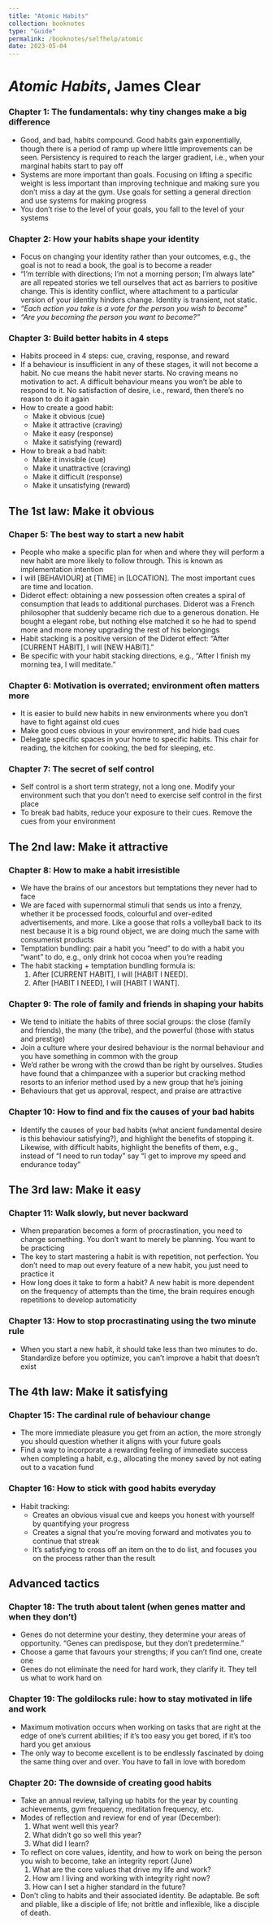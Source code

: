 ```yaml
---
title: "Atomic Habits"
collection: booknotes
type: "Guide"
permalink: /booknotes/selfhelp/atomic
date: 2023-05-04
---
```


# *Atomic Habits*, James Clear
### Chapter 1:  The fundamentals: why tiny changes make a big difference 
* Good, and bad, habits compound. Good habits gain exponentially, though there is a period of ramp up where little improvements can be seen. Persistency is required to reach the larger gradient, i.e., when your marginal habits start to pay off
* Systems are more important than goals. Focusing on lifting a specific weight is less important than improving technique and making sure you don’t miss a day at the gym. Use goals for setting a general direction and use systems for making progress
* You don’t rise to the level of your goals, you fall to the level of your systems
### Chapter 2: How your habits shape your identity
* Focus on changing your identity rather than your outcomes, e.g., the goal is not to read a book, the goal is to become a reader
* “I’m terrible with directions; I’m not a morning person; I’m always late” are all repeated stories we tell ourselves that act as barriers to positive change. This is identity conflict, where attachment to a particular version of your identity hinders change. Identity is transient, not static.
* *“Each action you take is a vote for the person you wish to become”*
* *“Are you becoming the person you want to become?”*
### Chapter 3: Build better habits in 4 steps
* Habits proceed in 4 steps: cue, craving, response, and reward 
* If a behaviour is insufficient in any of these stages, it will not become a habit. No cue means the habit never starts. No craving means no motivation to act. A difficult behaviour means you won’t be able to respond to it. No satisfaction of desire, i.e., reward, then there’s no reason to do it again
* How to create a good habit:
  * Make it obvious (cue)
  * Make it attractive (craving)
  * Make it easy (response)
  * Make it satisfying (reward)
* How to break a bad habit:
  * Make it invisible (cue)
  * Make it unattractive (craving)
  * Make it difficult (response)
  * Make it unsatisfying (reward)
## The 1st law: Make it obvious
### Chaper 5: The best way to start a new habit
* People who make a specific plan for when and where they will perform a new habit are more likely to follow through. This is known as implementation intention
* I will [BEHAVIOUR] at [TIME] in [LOCATION]. The most important cues are time and location.
*  Diderot effect: obtaining a new possession often creates a spiral of consumption that leads to additional purchases. Diderot was a French philosopher that suddenly became rich due to a generous donation. He bought a elegant robe, but nothing else matched it so he had to spend more and more money upgrading the rest of his belongings 
* Habit stacking is a positive version of the Diderot effect: “After [CURRENT HABIT], I will [NEW HABIT].” 
* Be specific with your habit stacking directions, e.g., “After I finish my morning tea, I will meditate.”
### Chapter 6: Motivation is overrated; environment often matters more
* It is easier to build new habits in new environments where you don’t have to fight against old cues
* Make good cues obvious in your environment, and hide bad cues
* Delegate specific spaces in your home to specific habits. This chair for reading, the kitchen for cooking, the bed for sleeping, etc.
### Chapter 7: The secret of self control
* Self control is a short term strategy, not a long one. Modify your environment such that you don’t need to exercise self control in the first place
* To break bad habits, reduce your exposure to their cues. Remove the cues from your environment 

## The 2nd law: Make it attractive
### Chapter 8: How to make a habit irresistible
* We have the brains of our ancestors but temptations they never had to face
* We are faced with supernormal stimuli that sends us into a frenzy, whether it be processed foods, colourful and over-edited advertisements, and more. Like a goose that rolls a volleyball back to its nest because it is a big round object, we are doing much the same with consumerist products
* Temptation bundling: pair a habit you “need” to do with a habit you “want” to do, e.g., only drink hot cocoa when you’re reading
* The habit stacking + temptation bundling formula is:
    1. After [CURRENT HABIT], I will [HABIT I NEED].
    2. After [HABIT I NEED], I will [HABIT I WANT].
### Chapter 9: The role of family and friends in shaping your habits
* We tend to initiate the habits of three social groups: the close (family and friends), the many (the tribe), and the powerful (those with status and prestige)
* Join a culture where your desired behaviour is the normal behaviour and you have something in common with the group
* We’d rather be wrong with the crowd than be right by ourselves. Studies have found that a chimpanzee with a superior but cracking method resorts to an inferior method used by a new group that he’s joining
* Behaviours that get us approval, respect, and praise are attractive 
### Chapter 10: How to find and fix the causes of your bad habits
* Identify the causes of your bad habits (what ancient fundamental desire is this behaviour satisfying?), and highlight the benefits of stopping it. Likewise, with difficult habits, highlight the benefits of them, e.g., instead of “I need to run today” say “I get to improve my speed and endurance today”
## The 3rd law: Make it easy
### Chapter 11: Walk slowly, but never backward
* When preparation becomes a form of procrastination, you need to change something. You don’t want to merely be planning. You want to be practicing 
* The key to start mastering a habit is with repetition, not perfection. You don’t need to map out every feature of a new habit, you just need to practice it
* How long does it take to form a habit? A new habit is more dependent on the frequency of attempts than the time, the brain requires enough repetitions to develop automaticity 
### Chapter 13: How to stop procrastinating using the two minute rule
* When you start a new habit, it should take less than two minutes to do. Standardize before you optimize, you can’t improve a habit that doesn’t exist
## The 4th law: Make it satisfying
### Chapter 15: The cardinal rule of behaviour change
* The more immediate pleasure you get from an action, the more strongly you should question whether it aligns with your future goals
* Find a way to incorporate a rewarding feeling of immediate success when completing a habit, e.g., allocating the money saved by not eating out to a vacation fund
### Chapter 16: How to stick with good habits everyday 
* Habit tracking:
  * Creates an obvious visual cue and keeps you honest with yourself by quantifying your progress
  * Creates a signal that you’re moving forward and motivates you to continue that streak
  * It’s satisfying to cross off an item on the to do list, and focuses you on the process rather than the result
## Advanced tactics
### Chapter 18: The truth about talent (when genes matter and when they don’t)
* Genes do not determine your destiny, they determine your areas of opportunity. “Genes can predispose, but they don’t predetermine.”
* Choose a game that favours your strengths; if you can’t find one, create one 
* Genes do not eliminate the need for hard work, they clarify it. They tell us what to work hard on
### Chapter 19: The goldilocks rule: how to stay motivated in life and work
* Maximum motivation occurs when working on tasks that are right at the edge of one’s current abilities; if it’s too easy you get bored, if it’s too hard you get anxious
* The only way to become excellent is to be endlessly fascinated by doing the same thing over and over. You have to fall in love with boredom
### Chapter 20: The downside of creating good habits
* Take an annual review, tallying up habits for the year by counting achievements, gym frequency, meditation frequency, etc.
* Modes of reflection and review for end of year (December):
  1. What went well this year?
  2. What didn’t go so well this year?
  3. What did I learn?
* To reflect on core values, identity, and how to work on being the person you wish to become, take an integrity report (June)
  1. What are the core values that drive my life and work?
  2. How am I living and working with integrity right now?
  3. How can I set a higher standard in the future?
* Don’t cling to habits and their associated identity. Be adaptable. Be soft and pliable, like a disciple of life; not brittle and inflexible, like a disciple of death.
